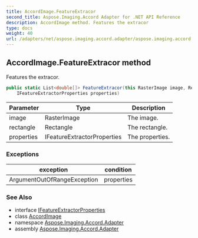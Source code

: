 ```yaml
---
title: AccordImage.FeatureExtracor
second_title: Aspose.Imaging.Accord Adapter for .NET API Reference
description: AccordImage method. Features the extracor
type: docs
weight: 40
url: /adapters/net/aspose.imaging.accord.adapter/aspose.imaging.accord.adapter/accordimage/featureextracor/
---
```

## AccordImage.FeatureExtracor method

Features the extracor.

```csharp
public static List<double[]> FeatureExtracor(this RasterImage image, Rectangle rectangle, 
    IFeatureExtractorProperties properties)
```

| Parameter | Type | Description |
| --- | --- | --- |
| image | RasterImage | The image. |
| rectangle | Rectangle | The rectangle. |
| properties | IFeatureExtractorProperties | The properties. |

### Exceptions

| exception | condition |
| --- | --- |
| ArgumentOutOfRangeException | properties |

### See Also

* interface [IFeatureExtractorProperties](../../../aspose.imaging.accord.adapter.computervision.featureextractor/ifeatureextractorproperties/)
* class [AccordImage](../)
* namespace [Aspose.Imaging.Accord.Adapter](../../../aspose.imaging.accord.adapter/)
* assembly [Aspose.Imaging.Accord.Adapter](../../../)


